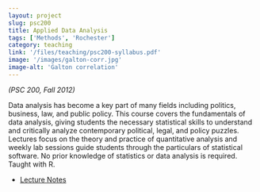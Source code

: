 ```yaml
---
layout: project
slug: psc200
title: Applied Data Analysis
tags: ['Methods', 'Rochester']
category: teaching
link: '/files/teaching/psc200-syllabus.pdf'
image: '/images/galton-corr.jpg'
image-alt: 'Galton correlation'
---
```


*(PSC 200, Fall 2012)* 

Data analysis has become a key part of many fields including politics,
business, law, and public policy. This course covers the fundamentals
of data analysis, giving students the necessary statistical skills to
understand and critically analyze contemporary political, legal, and
policy puzzles. Lectures focus on the theory and practice of
quantitative analysis and weekly lab sessions guide students
through the particulars of statistical software. No prior knowledge of
statistics or data analysis is required. Taught with R.

* [Lecture Notes][notes]
    
[notes]: http://www.mattblackwell.org/files/teaching/psc200-notes.pdf
